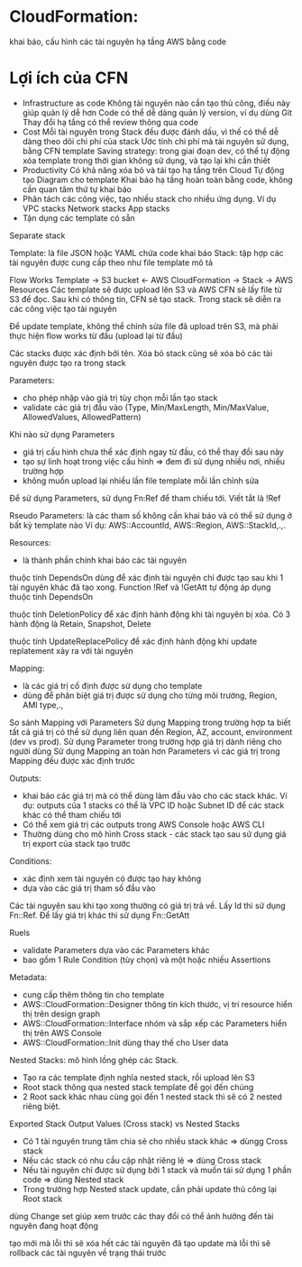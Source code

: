 # CloudFormation:
khai báo, cấu hình các tài nguyên hạ tầng AWS bằng code

# Lợi ích của CFN
- Infrastructure as code
	Không tài nguyên nào cần tạo thủ công, điều này giúp quản lý dễ hơn
	Code có thể dễ dàng quản lý version, ví dụ dùng Git
	Thay đổi hạ tầng có thể review thông qua code
- Cost
	Mỗi tài nguyên trong Stack đều được đánh dấu, vì thế có thể dễ dàng theo dõi chi phí của stack
	Ước tính chi phí mà tài nguyên sử dụng, bằng CFN template
	Saving strategy: trong giai đoạn dev, có thể tự động xóa template trong thời gian không sử dụng, và tạo lại khi cần thiết
- Productivity
	Có khả năng xóa bỏ và tái tạo hạ tầng trên Cloud
	Tự động tạo Diagram cho template
	Khai báo hạ tầng hoàn toàn bằng code, không cần quan tâm thứ tự khai báo
- Phân tách các công việc, tạo nhiều stack cho nhiều ứng dụng. Ví dụ
	VPC stacks
	Network stacks
	App stacks
- Tận dụng các template có sẵn

Separate stack

Template: là file JSON hoặc YAML chứa code khai báo
Stack: tập hợp các tài nguyên được cung cấp theo như file template mô tả

Flow Works
Template -> S3 bucket <- AWS CloudFormation -> Stack -> AWS Resources
Các template sẽ được upload lên S3 và AWS CFN sẽ lấy file từ S3 để đọc. Sau khi có thông tin, CFN sẽ tạo stack. Trong stack sẽ diễn ra các công việc tạo tài nguyên

Để update template, không thể chỉnh sửa file đã upload trên S3, mà phải thực hiện flow works từ đầu (upload lại từ đầu)

Các stacks được xác định bởi tên. Xóa bỏ stack cũng sẽ xóa bỏ các tài nguyên được tạo ra trong stack

Parameters:
- cho phép nhập vào giá trị tùy chọn mỗi lần tạo stack
- validate các giá trị đầu vào (Type, Min/MaxLength, Min/MaxValue, AllowedValues, AllowedPattern)

Khi nào sử dụng Parameters
- giá trị cấu hình chưa thể xác định ngay từ đầu, có thể thay đổi sau này
- tạo sự linh hoạt trong việc cấu hình => đem đi sử dụng nhiều nơi, nhiều trường hợp
- không muốn upload lại nhiều lần file template mỗi lần chỉnh sửa

Để sử dụng Parameters, sử dụng Fn:Ref để tham chiếu tới. Viết tắt là !Ref

Rseudo Parameters: là các tham số không cần khai báo và có thể sử dụng ở bất kỳ template nào
Ví dụ: AWS::AccountId, AWS::Region, AWS::StackId,.,.

Resources:
- là thành phần chính khai báo các tài nguyên

thuộc tính DependsOn dùng để xác định tài nguyên chỉ được tạo sau khi 1 tài nguyên khác đã tạo xong.
Function !Ref và !GetAtt tự động áp dụng thuộc tính DependsOn

thuộc tính DeletionPolicy để xác định hành động khi tài nguyên bị xóa. Có 3 hành động là Retain, Snapshot, Delete

thuộc tính UpdateReplacePolicy để xác định hành động khi update replatement xảy ra với tài nguyên

Mapping:
- là các giá trị cố định được sử dụng cho template
- dùng để phân biệt giá trị được sử dụng cho từng môi trường, Region, AMI type,.,

So sánh Mapping với Parameters
Sử dụng Mapping trong trường hợp ta biết tất cả giá trị có thể sử dụng liên quan đến Region, AZ, account, environment (dev vs prod).
Sử dụng Parameter trong trường hợp giá trị dành riêng cho người dùng
Sử dụng Mapping an toàn hơn Parameters vì các giá trị trong Mapping đều được xác định trước

Outputs:
- khai báo các giá trị mà có thể dùng làm đầu vào cho các stack khác. Ví dụ: outputs của 1 stacks có thể là VPC ID hoặc Subnet ID để các stack khác có thể tham chiếu tới
- Có thể xem giá trị các outputs trong AWS Console hoặc AWS CLI
- Thường dùng cho mô hình Cross stack - các stack tạo sau sử dụng giá trị export của stack tạo trước

Conditions:
- xác định xem tài nguyên có được tạo hay không
- dựa vào các giá trị tham số đầu vào

Các tài nguyên sau khi tạo xong thường có giá trị trả về. Lấy Id thì sử dụng Fn::Ref. Để lấy giá trị khác thì sử dụng Fn::GetAtt

Ruels
- validate Parameters dựa vào các Parameters khác
- bao gồm 1 Rule Condition (tùy chọn) và một hoặc nhiều Assertions

Metadata:
- cung cấp thêm thông tin cho template
- AWS::CloudFormation::Designer thông tin kích thước, vị trí resource hiển thị trên design graph
- AWS::CloudFormation::Interface nhóm và sắp xếp các Parameters hiển thị trên AWS Console
- AWS::CloudFormation::Init dùng thay thế cho User data

Nested Stacks: mô hình lồng ghép các Stack.
- Tạo ra các template định nghĩa nested stack, rồi upload lên S3
- Root stack thông qua nested stack template để gọi đến chúng
- 2 Root sack khác nhau cùng gọi đến 1 nested stack thì sẽ có 2 nested riêng biệt.

Exported Stack Output Values (Cross stack) vs Nested Stacks
- Có 1 tài nguyên trung tâm chia sẻ cho nhiều stack khác => dùngg Cross stack
- Nếu các stack có nhu cầu cập nhật riêng lẻ => dùng Cross stack
- Nếu tài nguyên chỉ được sử dụng bởi 1 stack và muốn tái sử dụng 1 phần code => dùng Nested stack
- Trong trường hợp Nested stack update, cần phải update thủ công lại Root stack


dùng Change set giúp xem trước các thay đổi có thể ảnh hưởng đến tài nguyên đang hoạt động

tạo mới mà lỗi thì sẽ xóa hết các tài nguyên đã tạo
update mà lỗi thì sẽ rollback các tài nguyên về trạng thái trước
